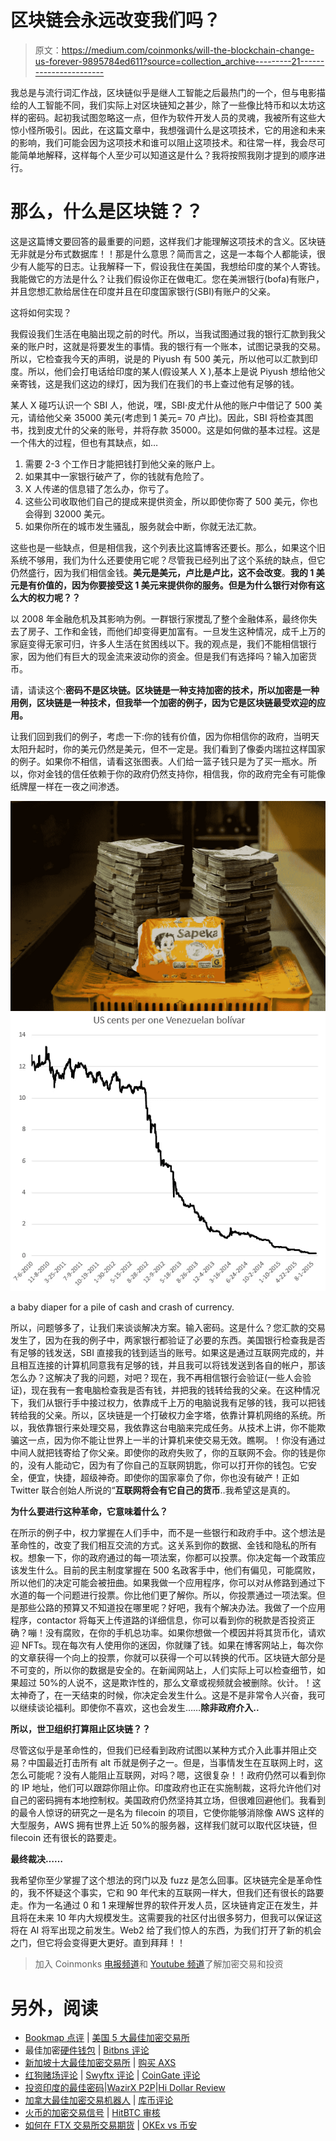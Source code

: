 # 区块链会永远改变我们吗？

> 原文：<https://medium.com/coinmonks/will-the-blockchain-change-us-forever-9895784ed611?source=collection_archive---------21----------------------->

我总是与流行词汇作战，区块链似乎是继人工智能之后最热门的一个，但与电影描绘的人工智能不同，我们实际上对区块链知之甚少，除了一些像比特币和以太坊这样的密码。起初我试图忽略这一点，但作为软件开发人员的灵魂，我被所有这些大惊小怪所吸引。因此，在这篇文章中，我想强调什么是这项技术，它的用途和未来的影响，我们可能会因为这项技术和谁可以阻止这项技术。和往常一样，我会尽可能简单地解释，这样每个人至少可以知道这是什么？我将按照我刚才提到的顺序进行。

# **那么，什么是区块链？？**

这是这篇博文要回答的最重要的问题，这样我们才能理解这项技术的含义。区块链无非就是分布式数据库！！那是什么意思？简而言之，这是一本每个人都能读，很少有人能写的日志。让我解释一下，假设我住在美国，我想给印度的某个人寄钱。我能做它的方法是什么？让我们假设你正在做电汇。您在美洲银行(bofa)有账户，并且您想汇款给居住在印度并且在印度国家银行(SBI)有账户的父亲。

这将如何实现？

我假设我们生活在电脑出现之前的时代。所以，当我试图通过我的银行汇款到我父亲的账户时，这就是将要发生的事情。我的银行有一个账本，试图记录我的交易。所以，它检查我今天的声明，说是的 Piyush 有 500 美元，所以他可以汇款到印度。所以，他们会打电话给印度的某人(假设某人 X ),基本上是说 Piyush 想给他父亲寄钱，这是我们这边的绿灯，因为我们在我们的书上查过他有足够的钱。

某人 X 碰巧认识一个 SBI 人，他说，嘿，SBI·皮尤什从他的账户中借记了 500 美元，请给他父亲 35000 美元(考虑到 1 美元= 70 卢比)。因此，SBI 将检查其图书，找到皮尤什的父亲的账号，并将存款 35000。这是如何做的基本过程。这是一个伟大的过程，但也有其缺点，如…

1.  需要 2-3 个工作日才能把钱打到他父亲的账户上。
2.  如果其中一家银行破产了，你的钱就有危险了。
3.  X 人传递的信息错了怎么办，你亏了。
4.  这些公司收取他们自己的提成来提供资金，所以即使你寄了 500 美元，你也会得到 32000 美元。
5.  如果你所在的城市发生骚乱，服务就会中断，你就无法汇款。

这些也是一些缺点，但是相信我，这个列表比这篇博客还要长。那么，如果这个旧系统不够用，我们为什么还要使用它呢？尽管我已经列出了这个系统的缺点，但它仍然盛行，因为我们相信金钱。**美元是美元，卢比是卢比，这不会改变**。**我的 1 美元是有价值的，因为你要接受这 1 美元来提供你的服务。但是为什么银行对你有这么大的权力呢？？**

以 2008 年金融危机及其影响为例。一群银行家搅乱了整个金融体系，最终你失去了房子、工作和金钱，而他们却变得更加富有。一旦发生这种情况，成千上万的家庭变得无家可归，许多人生活在贫困线以下。我的观点是，我们不能相信银行家，因为他们有巨大的现金流来波动你的资金。但是我们有选择吗？输入加密货币。

请，请读这个:**密码不是区块链。区块链是一种支持加密的技术，所以加密是一种用例，区块链是一种技术，但我举一个加密的例子，因为它是区块链最受欢迎的应用。**

让我们回到我们的例子，考虑一下:你的钱有价值，因为你相信你的政府，当明天太阳升起时，你的美元仍然是美元，但不一定是。我们看到了像委内瑞拉这样国家的例子。如果你不相信，请看这张图表。人们给一篮子钱只是为了买一瓶水。所以，你对金钱的信任依赖于你的政府仍然支持你，相信我，你的政府完全有可能像纸牌屋一样在一夜之间渗透。

![](img/a8a4deed56d30f294b62f6461ac2e08e.png)![](img/4e20769c6a7bd62fc33f525967daec23.png)

a baby diaper for a pile of cash and crash of currency.

所以，问题够多了，让我们来谈谈解决方案。输入密码。这是什么？您汇款的交易发生了，因为在我的例子中，两家银行都验证了必要的东西。美国银行检查我是否有足够的钱发送，SBI 直接我的钱到适当的账号。如果这是通过互联网完成的，并且相互连接的计算机同意我有足够的钱，并且我可以将钱发送到各自的帐户，那该怎么办？这解决了我的问题，对吧？现在，我不再相信银行会验证(一些人会验证)，现在我有一套电脑检查我是否有钱，并把我的钱转给我的父亲。在这种情况下，我们从银行手中接过权力，依靠成千上万的电脑说我有足够的钱，我可以把钱转给我的父亲。所以，区块链是一个打破权力金字塔，依靠计算机网络的系统。所以，我依靠银行来处理交易，我依靠这台电脑来完成任务。从技术上讲，你不能欺骗这一点，因为你不能让世界上一半的计算机来使交易无效。瞧啊。！你没有通过中间人就把钱寄给了你父亲。即使你的政府失败了，你的互联网不会。你的钱是你的，没有人能动它，因为有了你自己的互联网钥匙，你可以打开你的钱包。它安全，便宜，快捷，超级神奇。即使你的国家辜负了你，你也没有破产！正如 Twitter 联合创始人所说的“**互联网将会有它自己的货币**..我希望这是真的。

**为什么要进行这种革命，它意味着什么？**

在所示的例子中，权力掌握在人们手中，而不是一些银行和政府手中。这个想法是革命性的，改变了我们相互交流的方式。这关系到你的数据、金钱和隐私的所有权。想象一下，你的政府通过的每一项法案，你都可以投票。你决定每一个政策应该发生什么。目前的民主制度掌握在 500 名政客手中，他们有偏见，可能腐败，所以他们的决定可能会被扭曲。如果我做一个应用程序，你可以对从修路到通过下水道的每一个问题进行投票。你比他们更了解你。所以，你投票通过一项法案。但是那些公路的预算又不知道投在哪里呢？好吧，我有个解决办法。我做了一个应用程序，contactor 将每天上传道路的详细信息，你可以看到你的税款是否投资正确？嘣！没有腐败，在你的手机总功率。如果你想做一个模因并将其货币化，请欢迎 NFTs。现在每次有人使用你的迷因，你就赚了钱。如果在博客网站上，每次你的文章获得一个向上的投票，你就可以获得一个可以转换的代币。区块链大部分是不可变的，所以你的数据是安全的。在新闻网站上，人们实际上可以检查细节，如果超过 50%的人说不，这是欺诈性的，那么文章或视频就会被删除。伙计。！这太神奇了，在一天结束的时候，你决定会发生什么。这是不是非常令人兴奋，我可以继续谈论福利。即使你不喜欢，这也会发生……**除非政府介入..**

**所以，世卫组织打算阻止区块链？？**

尽管这似乎是革命性的，但我们已经看到政府试图以某种方式介入此事并阻止交易？中国最近打击所有 alt 币就是例子之一。但是，当事情发生在互联网上时，这怎么可能呢？没有人能阻止互联网，对吗？嗯，这很复杂！！政府仍然可以看到你的 IP 地址，他们可以跟踪你阻止你。印度政府也正在实施制裁，这将允许他们对自己的密码拥有本地控制权。美国政府仍然坚持其立场，但很难回避他们。我看到的最令人惊讶的研究之一是名为 filecoin 的项目，它使你能够消除像 AWS 这样的大型服务，AWS 拥有世界上近 50%的服务器，这样我们就可以取代区块链，但 filecoin 还有很长的路要走。

**最终裁决……**

我希望你至少掌握了这个想法的窍门以及 fuzz 是怎么回事。区块链完全是革命性的，我不怀疑这个事实，它和 90 年代末的互联网一样大，但我们还有很长的路要走。作为一名通过 0 和 1 来理解世界的软件开发人员，区块链肯定正在发生，并且将在未来 10 年内大规模发生。这需要我的社区付出很多努力，但我可以保证这将在 AI 将军出现之前发生。Web2 给了我们惊人的东西，为我们打开了新的机会之门，但它将会变得更大更好。直到拜拜！！

> 加入 Coinmonks [电报频道](https://t.me/coincodecap)和 [Youtube 频道](https://www.youtube.com/c/coinmonks/videos)了解加密交易和投资

# 另外，阅读

*   [Bookmap 点评](https://coincodecap.com/bookmap-review-2021-best-trading-software) | [美国 5 大最佳加密交易所](https://coincodecap.com/crypto-exchange-usa)
*   最佳加密[硬件钱包](/coinmonks/hardware-wallets-dfa1211730c6) | [Bitbns 评论](/coinmonks/bitbns-review-38256a07e161)
*   [新加坡十大最佳加密交易所](https://coincodecap.com/crypto-exchange-in-singapore) | [购买 AXS](https://coincodecap.com/buy-axs-token)
*   [红狗赌场评论](https://coincodecap.com/red-dog-casino-review) | [Swyftx 评论](https://coincodecap.com/swyftx-review) | [CoinGate 评论](https://coincodecap.com/coingate-review)
*   [投资印度的最佳密码](https://coincodecap.com/best-crypto-to-invest-in-india-in-2021)|[WazirX P2P](https://coincodecap.com/wazirx-p2p)|[Hi Dollar Review](https://coincodecap.com/hi-dollar-review)
*   [加拿大最佳加密交易机器人](https://coincodecap.com/5-best-crypto-trading-bots-in-canada) | [库币评论](https://coincodecap.com/kucoin-review)
*   [火币的加密交易信号](https://coincodecap.com/huobi-crypto-trading-signals) | [HitBTC 审核](/coinmonks/hitbtc-review-c5143c5d53c2)
*   [如何在 FTX 交易所交易期货](https://coincodecap.com/ftx-futures-trading) | [OKEx vs 币安](https://coincodecap.com/okex-vs-binance)